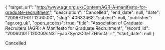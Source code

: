{
  "target_url": "http://www.agr.org.uk/Content/AGR-A-manifesto-for-graduate-recruitment", 
  "description": "Cancelled", 
  "end_date": null, 
  "date": "2006-01-01T12:00:00", 
  "slug": 40632468, 
  "subject": null, 
  "publisher": "agr.org.uk", 
  "open_access": true, 
  "title": "Association of Graduate Recruiters (AGR): A Manifesto for Graduate Recruitment", 
  "record_id": "20060101T120000/IN3TFyJbZSynzC0eTZHhmQ==", 
  "start_date": null
}

Cancelled